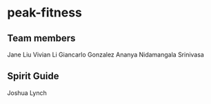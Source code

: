 # peak-fitness

## Team members
Jane Liu
Vivian Li
Giancarlo Gonzalez
Ananya Nidamangala Srinivasa

## Spirit Guide
Joshua Lynch

